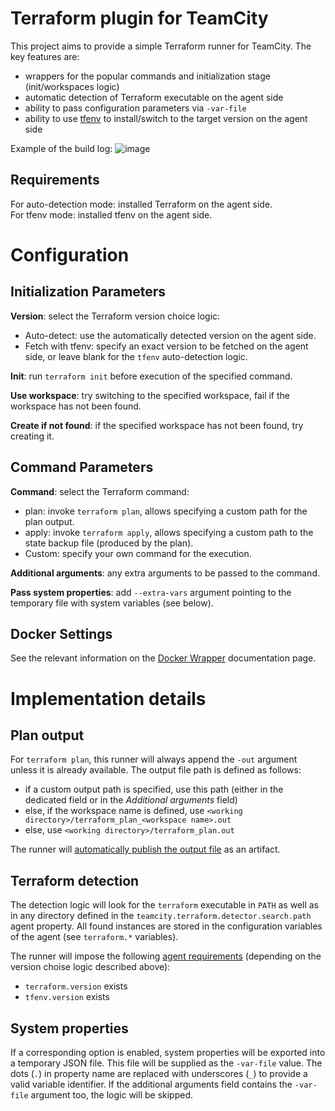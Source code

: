 # Terraform plugin for TeamCity

This project aims to provide a simple Terraform runner for TeamCity. The key features are:
* wrappers for the popular commands and initialization stage (init/workspaces logic)
* automatic detection of Terraform executable on the agent side
* ability to pass configuration parameters via `-var-file`
* ability to use [tfenv](https://github.com/tfutils/tfenv) to install/switch to the target version on the agent side

Example of the build log:
![image](https://user-images.githubusercontent.com/63649969/113509602-27608200-955f-11eb-8438-feb62088e10a.png)

## Requirements

For auto-detection mode: installed Terraform on the agent side.  
For tfenv mode: installed tfenv on the agent side.

# Configuration

## Initialization Parameters

**Version**: select the Terraform version choice logic:

* Auto-detect: use the automatically detected version on the agent side.
* Fetch with tfenv: specify an exact version to be fetched on the agent side, or leave blank for the `tfenv` auto-detection logic.

**Init**: run `terraform init` before execution of the specified command.

**Use workspace**: try switching to the specified workspace, fail if the workspace has not been found.

**Create if not found**: if the specified workspace has not been found, try creating it.

## Command Parameters

**Command**: select the Terraform command:

* plan: invoke `terraform plan`, allows specifying a custom path for the plan output.
* apply: invoke `terraform apply`, allows specifying a custom path to the state backup file (produced by the plan).
* Custom: specify your own command for the execution.

**Additional arguments**: any extra arguments to be passed to the command.

**Pass system properties**: add `--extra-vars` argument pointing to the temporary file with system variables (see below).

## Docker Settings

See the relevant information on the [Docker Wrapper](https://www.jetbrains.com/help/teamcity/docker-wrapper.html) documentation page.

# Implementation details

## Plan output

For `terraform plan`, this runner will always append the `-out` argument unless it is already available. The output file path is defined as follows:
* if a custom output path is specified, use this path (either in the dedicated field or in the _Additional arguments_ field)
* else, if the workspace name is defined, use `<working directory>/terraform_plan_<workspace name>.out`
* else, use `<working directory>/terraform_plan.out`

The runner will [automatically publish the output file](https://www.jetbrains.com/help/teamcity/service-messages.html#Publishing+Artifacts+while+the+Build+is+Still+in+Progress) as an artifact.

## Terraform detection

The detection logic will look for the `terraform` executable in `PATH` as well as in any directory defined in the `teamcity.terraform.detector.search.path` agent property. All found instances are stored in the configuration variables of the agent (see `terraform.*` variables).

The runner will impose the following [agent requirements](https://www.jetbrains.com/help/teamcity/agent-requirements.html) (depending on the version choise logic described above):

* `terraform.version` exists
* `tfenv.version` exists

## System properties

If a corresponding option is enabled, system properties will be exported into a temporary JSON file. This file will be supplied as the `-var-file` value. The dots (`.`) in property name are replaced with underscores (`_`) to provide a valid variable identifier. 
If the additional arguments field contains the `-var-file` argument too, the logic will be skipped.
